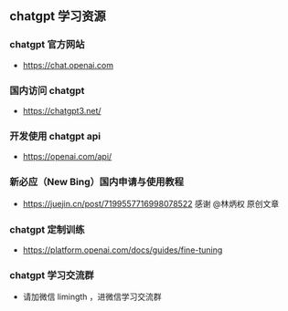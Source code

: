 ## chatgpt 学习资源

### chatgpt 官方网站
* <https://chat.openai.com>

### 国内访问 chatgpt
* <https://chatgpt3.net/>

### 开发使用 chatgpt api
* <https://openai.com/api/>

### 新必应（New Bing）国内申请与使用教程 
* <https://juejin.cn/post/7199557716998078522>
感谢 @林炳权 原创文章

### chatgpt 定制训练
* <https://platform.openai.com/docs/guides/fine-tuning>

### chatgpt 学习交流群
* 请加微信 limingth ，进微信学习交流群
